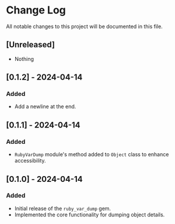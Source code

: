 # Change Log

All notable changes to this project will be documented in this file.

## [Unreleased]
- Nothing

## [0.1.2] - 2024-04-14
### Added
- Add a newline at the end.

## [0.1.1] - 2024-04-14
### Added
- `RubyVarDump` module's method added to `Object` class to enhance accessibility.

## [0.1.0] - 2024-04-14
### Added
- Initial release of the `ruby_var_dump` gem.
- Implemented the core functionality for dumping object details.
